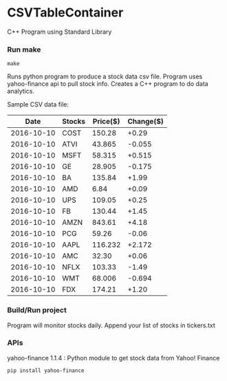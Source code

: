 # CSVTableContainer
C++ Program using Standard Library

### Run make
```
make
```

Runs python program to produce a stock data csv file. Program uses yahoo-finance api to pull stock info.
Creates a C++ program to do data analytics.

Sample CSV data file:

| Date| Stocks| Price($)| Change($) | 
| --- | --- | --- | ---  | 
| 2016-10-10| COST| 150.28| +0.29 | 
| 2016-10-10| ATVI| 43.865| -0.055 | 
| 2016-10-10| MSFT| 58.315| +0.515 | 
| 2016-10-10| GE| 28.905| -0.175 | 
| 2016-10-10| BA| 135.84| +1.99 | 
| 2016-10-10| AMD| 6.84| +0.09 | 
| 2016-10-10| UPS| 109.05| +0.25 | 
| 2016-10-10| FB| 130.44| +1.45 | 
| 2016-10-10| AMZN| 843.61| +4.18 | 
| 2016-10-10| PCG| 59.26| -0.06 | 
| 2016-10-10| AAPL| 116.232| +2.172 | 
| 2016-10-10| AMC| 32.30| +0.06 | 
| 2016-10-10| NFLX| 103.33| -1.49 | 
| 2016-10-10| WMT| 68.006| -0.694 | 
| 2016-10-10| FDX| 174.21| +1.20 | 

### Build/Run project

Program will monitor stocks daily. Append your list of stocks in tickers.txt

### APIs
yahoo-finance 1.1.4 : Python module to get stock data from Yahoo! Finance

```
pip install yahoo-finance
```

